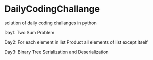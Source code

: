 # DailyCodingChallange

solution of daily coding challanges in python

Day1:
Two Sum Problem

Day2:
For each element in list Product all elements of list except itself

Day3:
Binary Tree Serialization and Deserialization 
